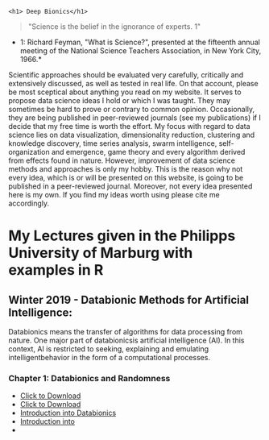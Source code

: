 
<div class="blurb">
	
	<h1> Deep Bionics</h1>
	
</div><!-- /.blurb -->

 > "Science is the belief in the ignorance of experts. 1"

* 1: Richard Feyman, "What is Science?", presented at the fifteenth annual meeting of the National Science Teachers Association, in New York City, 1966.*

Scientific approaches should be evaluated very carefully, critically and extensively discussed, as well as tested in real life.
On that account, please be most sceptical about anything you read on my website.
It serves to propose data science ideas I hold or which I was taught.
They may sometimes be hard to prove or contrary to common opinion.
Occasionally, they are being published in peer-reviewed journals (see my publications) if I decide that my free time is worth the effort.
My focus with regard to data science lies on data visualization, dimensionality reduction, clustering and knowledge discovery, time series analysis, swarm intelligence, self-organization and emergence, game theory and every algorithm derived from effects found in nature.
However, improvement of data science methods and approaches is only my hobby.
This is the reason why not every idea, which is or will be presented on this website, is going to be published in a peer-reviewed journal.
Moreover, not every idea presented here is my own.
If you find my ideas worth using please cite me accordingly. 


#  My Lectures given in the Philipps University of Marburg with examples in R 

##  Winter 2019 - Databionic Methods for Artificial Intelligence:

Databionics means the transfer of algorithms for data processing from nature. One major part of databionicsis artificial intelligence (AI). In this context, AI is restricted to seeking, explaining and emulating intelligentbehavior in the form of a computational processes. 

### Chapter 1: Databionics and Randomness
* <a href="logo.png" download>Click to Download</a>
* <a href="files/logo.zip" download>Click to Download</a>
* [Introduction into Databionics](files/logo.zip)
* [Introduction into](files/based_functions_for_image_comparison.pdf)
*  

